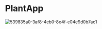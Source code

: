 # PlantApp
![539835a0-3af8-4eb0-8e4f-e04e9d0b7ac1](https://user-images.githubusercontent.com/58106858/109339731-e3a49980-7889-11eb-8f13-6e45c9d3afb7.jpg)
